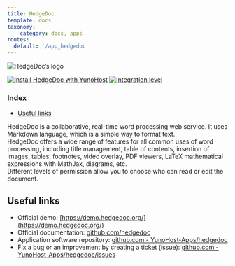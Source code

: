 ```yaml
---
title: HedgeDoc
template: docs
taxonomy:
    category: docs, apps
routes:
  default: '/app_hedgedoc'
---
```


![HedgeDoc’s logo](image://HedgeDoc-Logo.png?height=80)

[![Install HedgeDoc with YunoHost](https://install-app.yunohost.org/install-with-yunohost.png)](https://install-app.yunohost.org/?app=hedgedoc) [![Integration level](https://dash.yunohost.org/integration/hedgedoc.svg)](https://dash.yunohost.org/appci/app/hedgedoc)

### Index

- [Useful links](#useful-links)

HedgeDoc is a collaborative, real-time word processing web service. It uses Markdown language, which is a simple way to format text.  
HedgeDoc offers a wide range of features for all common uses of word processing, including title management, table of contents, insertion of images, tables, footnotes, video overlay, PDF viewers, LaTeX mathematical expressions with MathJax, diagrams, etc.  
Different levels of permission allow you to choose who can read or edit the document.

## Useful links

+ Official demo: [https://demo.hedgedoc.org/](https://demo.hedgedoc.org/)
+ Official documentation: [github.com/hedgedoc](https://github.com/hedgedoc/hedgedoc/tree/master/docs)
+ Application software repository: [github.com - YunoHost-Apps/hedgedoc](https://github.com/YunoHost-Apps/hedgedoc_ynh)
+ Fix a bug or an improvement by creating a ticket (issue): [github.com - YunoHost-Apps/hedgedoc/issues](https://github.com/YunoHost-Apps/hedgedoc_ynh/issues)
